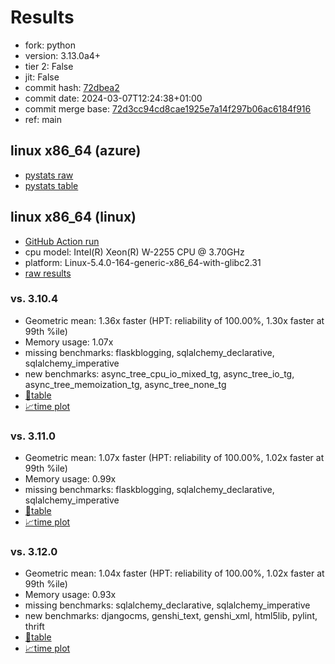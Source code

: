 # Results

- fork: python
- version: 3.13.0a4+
- tier 2: False
- jit: False
- commit hash: [72dbea2](https://github.com/python/cpython/commit/72dbea2)
- commit date: 2024-03-07T12:24:38+01:00
- commit merge base: [72d3cc94cd8cae1925e7a14f297b06ac6184f916](https://github.com/python/cpython/commit/72d3cc94cd8cae1925e7a14f297b06ac6184f916)
- ref: main

## linux x86_64 (azure)

- [pystats raw](bm-20240307-azure-x86_64-python-main-3.13.0a4%2B-72dbea2-pystats.json)
- [pystats table](bm-20240307-azure-x86_64-python-main-3.13.0a4%2B-72dbea2-pystats.md)

## linux x86_64 (linux)

- [GitHub Action run](https://github.com/faster-cpython/benchmarking/actions/runs/8187451848)
- cpu model: Intel(R) Xeon(R) W-2255 CPU @ 3.70GHz
- platform: Linux-5.4.0-164-generic-x86_64-with-glibc2.31
- [raw results](bm-20240307-linux-x86_64-python-main-3.13.0a4%2B-72dbea2.json)

### vs. 3.10.4

- Geometric mean: 1.36x faster (HPT: reliability of 100.00%, 1.30x faster at 99th %ile)
- Memory usage: 1.07x
- missing benchmarks: flaskblogging, sqlalchemy_declarative, sqlalchemy_imperative
- new benchmarks: async_tree_cpu_io_mixed_tg, async_tree_io_tg, async_tree_memoization_tg, async_tree_none_tg
- [📄table](bm-20240307-linux-x86_64-python-main-3.13.0a4%2B-72dbea2-vs-3.10.4.md)
- [📈time plot](bm-20240307-linux-x86_64-python-main-3.13.0a4%2B-72dbea2-vs-3.10.4.png)

### vs. 3.11.0

- Geometric mean: 1.07x faster (HPT: reliability of 100.00%, 1.02x faster at 99th %ile)
- Memory usage: 0.99x
- missing benchmarks: flaskblogging, sqlalchemy_declarative, sqlalchemy_imperative
- [📄table](bm-20240307-linux-x86_64-python-main-3.13.0a4%2B-72dbea2-vs-3.11.0.md)
- [📈time plot](bm-20240307-linux-x86_64-python-main-3.13.0a4%2B-72dbea2-vs-3.11.0.png)

### vs. 3.12.0

- Geometric mean: 1.04x faster (HPT: reliability of 100.00%, 1.02x faster at 99th %ile)
- Memory usage: 0.93x
- missing benchmarks: sqlalchemy_declarative, sqlalchemy_imperative
- new benchmarks: djangocms, genshi_text, genshi_xml, html5lib, pylint, thrift
- [📄table](bm-20240307-linux-x86_64-python-main-3.13.0a4%2B-72dbea2-vs-3.12.0.md)
- [📈time plot](bm-20240307-linux-x86_64-python-main-3.13.0a4%2B-72dbea2-vs-3.12.0.png)

